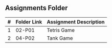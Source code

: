 ##  Assignments Folder

|   #   | Folder Link | Assignment Description |
| :---: | ----------- | ---------------------- |
|   1   |   02-P01    |   Tetris Game          |
|   2   |   04-P02    |   Tank Game            |
